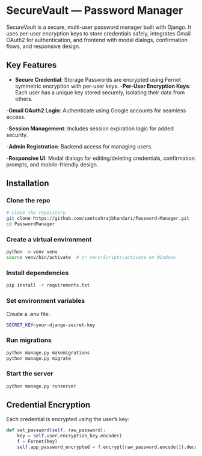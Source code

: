 # SecureVault — Password Manager
SecureVault is a secure, multi-user password manager built with Django. It uses per-user encryption keys to store credentials safely, integrates Gmail OAuth2 for authentication, and frontend with modal dialogs, confirmation flows, and responsive design.

## Key Features
- **Secure Credential**: Storage Passwords are encrypted using Fernet symmetric encryption with per-user keys.
-**Per-User Encryption Keys**: Each user has a unique key stored securely, isolating their data from others.

-**Gmail OAuth2 Login**: Authenticate using Google accounts for seamless access.

-**Session Management**: Includes session expiration logic for added security.

-**Admin Registration**: Backend access for managing users.

-**Responsive UI**: Modal dialogs for editing/deleting credentials, confirmation prompts, and mobile-friendly design.

## Installation
### Clone the repo
```bash
# clone the repository
git clone https://github.com/santoshrajbhandari/Password-Manager.git
cd PasswordManager
```
### Create a virtual environment
```bash
python -m venv venv
source venv/bin/activate  # or venv\Scripts\activate on Windows
```
### Install dependencies
```bash
pip install -r requirements.txt

```
### Set environment variables 
Create a .env file:
```bash
SECRET_KEY=your-django-secret-key
```
### Run migrations
```bash
python manage.py makemigrations
python manage.py migrate

```
### Start the server
```bash
python manage.py runserver
```
## Credential Encryption
Each credential is encrypted using the user’s key:
```python
def set_password(self, raw_password):
    key = self.user.encryption_key.encode()
    f = Fernet(key)
    self.app_password_encrypted = f.encrypt(raw_password.encode()).decode()

```

